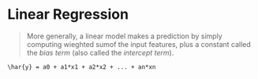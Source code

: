 # Linear Regression

> More generally, a linear model makes a prediction by simply computing wieghted sumof the input features, plus a constant called the *bias term* (also called the *intercept term*).

```
\har{y} = a0 + a1*x1 + a2*x2 + ... + an*xn
```